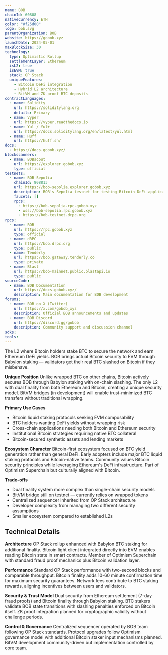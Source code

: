 ```yaml
---
name: BOB
chainId: 60808
nativeCurrency: ETH
color: "#f25d00"
logo: bob.svg
parentOrganization: BOB
website: https://gobob.xyz
launchDate: 2024-05-01
maxBlockSize: 30
technology:
  type: Optimistic Rollup
  settlementLayer: Ethereum
  isL2: true
  isEVM: true
  stack: OP Stack
  uniqueFeatures:
    - Bitcoin DeFi integration
    - Hybrid L2 architecture
    - BitVM and ZK-proof BTC deposits
contractLanguages:
  - name: Solidity
    url: https://soliditylang.org
    details: Primary
  - name: Vyper
    url: https://vyper.readthedocs.io
  - name: Yul / Yul+
    url: https://docs.soliditylang.org/en/latest/yul.html
  - name: Huff
    url: https://huff.sh/
docs:
  - https://docs.gobob.xyz/
blockscanners:
  - name: BOBscout
    url: https://explorer.gobob.xyz
    type: official
testnets:
  - name: BOB Sepolia
    chainId: 808813
    url: https://bob-sepolia.explorer.gobob.xyz
    description: BOB's Sepolia testnet for testing Bitcoin DeFi applications and cross-chain interactions.
    faucets: []
    rpcs:
      - https://bob-sepolia.rpc.gobob.xyz
      - wss://bob-sepolia.rpc.gobob.xyz
      - https://bob-testnet.drpc.org
rpcs:
  - name: BOB
    url: https://rpc.gobob.xyz
    type: official
  - name: dRPC
    url: https://bob.drpc.org
    type: public
  - name: Tenderly
    url: https://bob.gateway.tenderly.co
    type: private
  - name: Blast
    url: https://bob-mainnet.public.blastapi.io
    type: public
sourceCode:
  - name: BOB Documentation
    url: https://docs.gobob.xyz/
    description: Main documentation for BOB development
forums:
  - name: BOB on X (Twitter)
    url: https://x.com/gobob_xyz
    description: Official BOB announcements and updates
  - name: BOB Discord
    url: https://discord.gg/gobob
    description: Community support and discussion channel
sdks:
tools:
---
```


The L2 where Bitcoin holders stake BTC to secure the network and earn Ethereum DeFi yields. BOB brings actual Bitcoin security to EVM through Babylon staking — validators get their real BTC slashed on Bitcoin if they misbehave.

**Unique Position**
Unlike wrapped BTC on other chains, Bitcoin actively secures BOB through Babylon staking with on-chain slashing. The only L2 with dual finality from both Ethereum and Bitcoin, creating a unique security model. BitVM bridges (in development) will enable trust-minimized BTC transfers without traditional wrapping.

**Primary Use Cases**

- Bitcoin liquid staking protocols seeking EVM composability
- BTC holders wanting DeFi yields without wrapping risk
- Cross-chain applications needing both Bitcoin and Ethereum security
- Institutional Bitcoin strategies requiring native BTC collateral
- Bitcoin-secured synthetic assets and lending markets

**Ecosystem Character**
Bitcoin-first ecosystem focused on BTC yield generation rather than general DeFi. Early adopters include major BTC liquid staking protocols and Bitcoin-native teams. Community values Bitcoin security principles while leveraging Ethereum's DeFi infrastructure. Part of Optimism Superchain but culturally aligned with Bitcoin.

**Trade-offs**

- Dual finality system more complex than single-chain security models
- BitVM bridge still on testnet — currently relies on wrapped tokens
- Centralized sequencer inherited from OP Stack architecture
- Developer complexity from managing two different security assumptions
- Smaller ecosystem compared to established L2s

## Technical Details

**Architecture**
OP Stack rollup enhanced with Babylon BTC staking for additional finality. Bitcoin light client integrated directly into EVM enables reading Bitcoin state in smart contracts. Member of Optimism Superchain with standard fraud proof mechanics plus Bitcoin validation layer.

**Performance**
Standard OP Stack performance with two-second blocks and comparable throughput. Bitcoin finality adds 10-60 minute confirmation time for maximum security guarantees. Network fees contribute to BTC staking rewards, aligning incentives between users and validators.

**Security & Trust Model**
Dual security from Ethereum settlement (7-day fraud proofs) and Bitcoin finality through Babylon staking. BTC stakers validate BOB state transitions with slashing penalties enforced on Bitcoin itself. ZK proof integration planned for cryptographic validity without challenge periods.

**Control & Governance**
Centralized sequencer operated by BOB team following OP Stack standards. Protocol upgrades follow Optimism governance model with additional Bitcoin staker input mechanisms planned. BitVM development community-driven but implementation controlled by core team.
